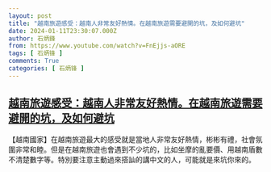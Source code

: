 ```yaml
---
layout: post
title: "越南旅遊感受：越南人非常友好熱情。在越南旅遊需要避開的坑，及如何避坑"
date: 2024-01-11T23:30:07.000Z
author: 石炳鋒
from: https://www.youtube.com/watch?v=FnEjjs-aORE
tags: [ 石炳锋 ]
comments: True
categories: [ 石炳锋 ]
---
```

<!--1705015807000-->
[越南旅遊感受：越南人非常友好熱情。在越南旅遊需要避開的坑，及如何避坑](https://www.youtube.com/watch?v=FnEjjs-aORE)
------

<div>
【越南國家】在越南旅遊最大的感受就是當地人非常友好熱情，彬彬有禮，社會氛圍非常和睦。但是在越南旅遊也會遇到不少坑的，比如坐摩的亂要價、用越南盾數不清楚數字等。特別要注意主動過來搭訕的講中文的人，可能就是來坑你來的。
</div>
